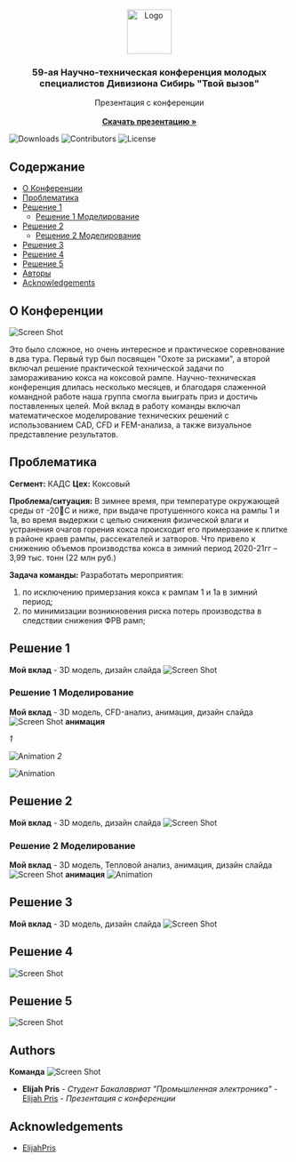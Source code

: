 <br/>
<p align="center">
  <a href="https://github.com/Elijah-Prisyazhnyuk/Conference">
    <img src="images/EVZ.svg" alt="Logo" width="80" height="80">
  </a>

  <h3 align="center">59-ая Научно-техническая конференция молодых специалистов Дивизиона Сибирь "Твой вызов"</h3>

  <p align="center">
    Презентация с конференции
    <br/>
    <br/>
    <a href="https://github.com/Elijah-Prisyazhnyuk/conference/raw/main/preza_dlya_finala.pptx"><strong>Скачать презентацию »</strong></a>
    <br/>
  </p>
</p>

![Downloads](https://img.shields.io/github/downloads/Elijah-Prisyazhnyuk/сonference/total) ![Contributors](https://img.shields.io/github/contributors/Elijah-Prisyazhnyuk/сonference?color=dark-green) ![License](https://img.shields.io/github/license/Elijah-Prisyazhnyuk/сonference) 

## Содержание

* [О Конференции](#about-the-conference)
* [Проблематика](#problema)
* [Решение 1](#solution-1)
  * [Решение 1 Моделирование](#solution-1-modeling)
* [Решение 2](#solution-2)
  * [Решение 2 Моделирование](#solution-2-modeling)
* [Решение 3](#solution-3)
* [Решение 4](#solution-4)
* [Решение 5](#solution-5)
* [Авторы](#authors)
* [Acknowledgements](#acknowledgements)

<a name="about-the-conference"></a>
## О Конференции

![Screen Shot](images/title.jpg)

Это было сложное, но очень интересное и практическое соревнование в два тура. Первый тур был посвящен "Охоте за рисками", а второй включал решение практической технической задачи по замораживанию кокса на коксовой рампе. Научно-техническая конференция длилась несколько месяцев, и благодаря слаженной командной работе наша группа смогла выиграть приз и достичь поставленных целей. Мой вклад в работу команды включал математическое моделирование технических решений с использованием CAD, CFD и FEM-анализа, а также визуальное представление результатов.

<a name="problema"></a>
## Проблематика

**Сегмент:** КАДС **Цех:** Коксовый

**Проблема/ситуация:**
В зимнее время, при температуре окружающей среды от -20С и ниже, при выдаче протушенного кокса на рампы 1 и 1а, во время выдержки с целью снижения физической влаги и устранения очагов горения кокса происходит его примерзание к плитке в районе краев рампы, рассекателей и затворов. Что привело к снижению объемов производства кокса в зимний период 2020-21гг – 3,99 тыс. тонн (22 млн руб.)

**Задача команды:**
Разработать мероприятия: 
1) по исключению примерзания кокса к рампам 1 и 1а в зимний период;
2) по минимизации возникновения риска потерь производства в следствии снижения ФРВ рамп;

<a name="solution-1"></a>
## Решение 1
**Мой вклад** - 3D модель, дизайн слайда
![Screen Shot](images/solution-1.jpg)

<a name="solution-1-modeling"></a>
### Решение 1 Моделирование
**Мой вклад** - 3D модель, CFD-анализ, анимация, дизайн слайда
![Screen Shot](images/solution-1-modeling.jpg)
**анимация**

*1*

![Animation](images/2.gif)
*2*

![Animation](images/1.gif)

<a name="solution-2"></a>
## Решение 2
**Мой вклад** - 3D модель, дизайн слайда
![Screen Shot](images/solution-2.jpg)

<a name="solution-2-modeling"></a>
### Решение 2 Моделирование
**Мой вклад** - 3D модель, Тепловой анализ, анимация, дизайн слайда
![Screen Shot](images/solution-2-modeling.jpg)
**анимация**
![Animation](images/3.gif)

<a name="solution-3"></a>
## Решение 3
**Мой вклад** - 3D модель, дизайн слайда
![Screen Shot](images/solution-3.jpg)

<a name="solution-4"></a>
## Решение 4
![Screen Shot](images/solution-4.jpg)

<a name="solution-5"></a>
## Решение 5
![Screen Shot](images/solution-5.jpg)

<a name="authors"></a>
## Authors

**Команда**
![Screen Shot](images/team.png)

* **Elijah Pris** - *Студент Бакалавриат "Промышленная электроника"* - [Elijah Pris](https://github.com/ShaanCoding/) - *Презентация с конференции*


<a name="acknowledgements"></a>
## Acknowledgements

* [ElijahPris](https://github.com/ShaanCoding/)
